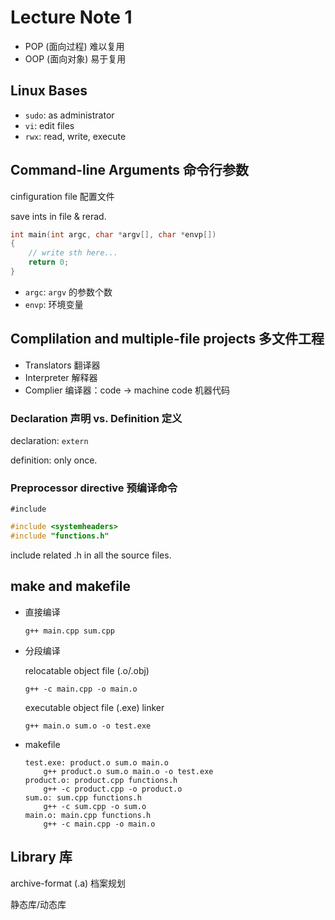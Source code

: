 # Lecture Note 1
* POP (面向过程) 难以复用
* OOP (面向对象) 易于复用
## Linux Bases
* `sudo`: as administrator
* `vi`: edit files
* `rwx`: read, write, execute
## Command-line Arguments 命令行参数
cinfiguration file 配置文件

save ints in file & rerad.

```C++
int main(int argc, char *argv[], char *envp[])
{
    // write sth here...
    return 0;
}
```
* `argc`: `argv` 的参数个数
* `envp`: 环境变量

## Complilation and multiple-file projects 多文件工程
* Translators 翻译器
* Interpreter 解释器
* Complier 编译器：code -> machine code 机器代码

### Declaration 声明 vs. Definition 定义
declaration: `extern`

definition: only once.

### Preprocessor directive 预编译命令
`#include`
```C++
#include <systemheaders>
#include "functions.h"
```
include related .h in all the source files.

## make and makefile
* 直接编译
  ```
  g++ main.cpp sum.cpp
  ```
* 分段编译

  relocatable object file (.o/.obj)
  ```
  g++ -c main.cpp -o main.o
  ```
  executable object file (.exe) linker 
  ```
  g++ main.o sum.o -o test.exe
  ```
* makefile
    ```
    test.exe: product.o sum.o main.o
        g++ product.o sum.o main.o -o test.exe
    product.o: product.cpp functions.h
        g++ -c product.cpp -o product.o
    sum.o: sum.cpp functions.h
        g++ -c sum.cpp -o sum.o
    main.o: main.cpp functions.h
        g++ -c main.cpp -o main.o
    ```
## Library 库
archive-format (.a) 档案规划

静态库/动态库